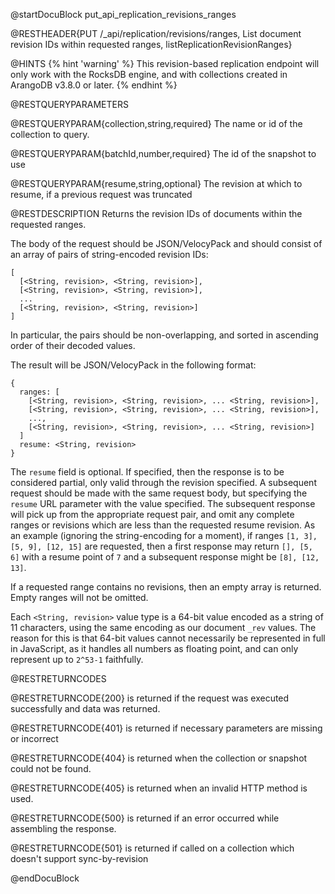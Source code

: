
@startDocuBlock put_api_replication_revisions_ranges

@RESTHEADER{PUT /_api/replication/revisions/ranges, List document revision IDs within requested ranges, listReplicationRevisionRanges}

@HINTS
{% hint 'warning' %}
This revision-based replication endpoint will only work with the RocksDB
engine, and with collections created in ArangoDB v3.8.0 or later.
{% endhint %}

@RESTQUERYPARAMETERS

@RESTQUERYPARAM{collection,string,required}
The name or id of the collection to query.

@RESTQUERYPARAM{batchId,number,required}
The id of the snapshot to use

@RESTQUERYPARAM{resume,string,optional}
The revision at which to resume, if a previous request was truncated

@RESTDESCRIPTION
Returns the revision IDs of documents within the requested ranges.

The body of the request should be JSON/VelocyPack and should consist of an
array of pairs of string-encoded revision IDs:

```
[
  [<String, revision>, <String, revision>],
  [<String, revision>, <String, revision>],
  ...
  [<String, revision>, <String, revision>]
]
```

In particular, the pairs should be non-overlapping, and sorted in ascending
order of their decoded values.

The result will be JSON/VelocyPack in the following format:
```
{
  ranges: [
    [<String, revision>, <String, revision>, ... <String, revision>],
    [<String, revision>, <String, revision>, ... <String, revision>],
    ...,
    [<String, revision>, <String, revision>, ... <String, revision>]
  ]
  resume: <String, revision>
}
```

The `resume` field is optional. If specified, then the response is to be
considered partial, only valid through the revision specified. A subsequent
request should be made with the same request body, but specifying the `resume`
URL parameter with the value specified. The subsequent response will pick up
from the appropriate request pair, and omit any complete ranges or revisions
which are less than the requested resume revision. As an example (ignoring the
string-encoding for a moment), if ranges `[1, 3], [5, 9], [12, 15]` are
requested, then a first response may return `[], [5, 6]` with a resume point of
`7` and a subsequent response might be `[8], [12, 13]`.

If a requested range contains no revisions, then an empty array is returned.
Empty ranges will not be omitted.

Each `<String, revision>` value type is a 64-bit value encoded as a string of
11 characters, using the same encoding as our document `_rev` values. The
reason for this is that 64-bit values cannot necessarily be represented in full
in JavaScript, as it handles all numbers as floating point, and can only
represent up to `2^53-1` faithfully.

@RESTRETURNCODES

@RESTRETURNCODE{200}
is returned if the request was executed successfully and data was returned.

@RESTRETURNCODE{401}
is returned if necessary parameters are missing or incorrect

@RESTRETURNCODE{404}
is returned when the collection or snapshot could not be found.

@RESTRETURNCODE{405}
is returned when an invalid HTTP method is used.

@RESTRETURNCODE{500}
is returned if an error occurred while assembling the response.

@RESTRETURNCODE{501}
is returned if called on a collection which doesn't support sync-by-revision

@endDocuBlock
